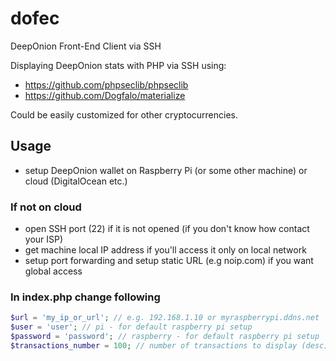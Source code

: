 # dofec
DeepOnion Front-End Client via SSH

Displaying DeepOnion stats with PHP via SSH using:
- https://github.com/phpseclib/phpseclib
- https://github.com/Dogfalo/materialize

Could be easily customized for other cryptocurrencies.


## Usage
- setup DeepOnion wallet on Raspberry Pi (or some other machine) or cloud (DigitalOcean etc.)
### If not on cloud
- open SSH port (22) if it is not opened (if you don't know how contact your ISP)
- get machine local IP address if you'll access it only on local network
- setup port forwarding and setup static URL (e.g noip.com) if you want global access
### In index.php change following
```php
$url = 'my_ip_or_url'; // e.g. 192.168.1.10 or myraspberrypi.ddns.net
$user = 'user'; // pi - for default raspberry pi setup
$password = 'password'; // raspberry - for default raspberry pi setup
$transactions_number = 100; // number of transactions to display (desc)
```
